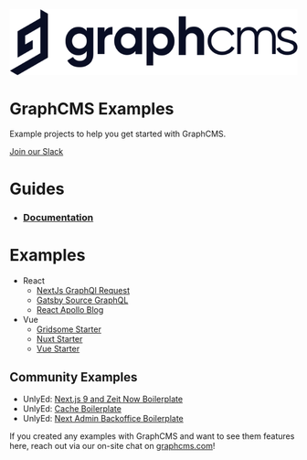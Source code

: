 <img src="https://raw.githubusercontent.com/GraphCMS/graphcms-examples/master/assets/gcms-logo.svg?sanitize=true" max-width="700px" alt="GraphCMS Logo" />

# GraphCMS Examples

Example projects to help you get started with GraphCMS.

[Join our Slack](https://slack.graphcms.com)

# Guides

- ### [Documentation](https://graphcms.com/docs)

# Examples

- React
  - [NextJs GraphQl Request ](nextjs-graphql-request/README.md)
  - [Gatsby Source GraphQL ](gatsby-source-graphql/README.md)
  - [React Apollo Blog ](react-apollo-blog/README.md)
- Vue
  - [Gridsome Starter ](gatsby-source-graphql/README.md)
  - [Nuxt Starter ](nuxt-starter/README.md)
  - [Vue Starter ](vue-starter/README.md)

## Community Examples

- UnlyEd: [Next.js 9 and Zeit Now Boilerplate](https://github.com/UnlyEd/next-right-now/)
- UnlyEd: [Cache Boilerplate](https://github.com/UnlyEd/GraphCMS-cache-boilerplate)
- UnlyEd: [Next Admin Backoffice Boilerplate](https://github.com/UnlyEd/next-right-now-admin)

If you created any examples with GraphCMS and want to see them features here, reach out via our on-site chat on [graphcms.com](https://graphcms.com)!
